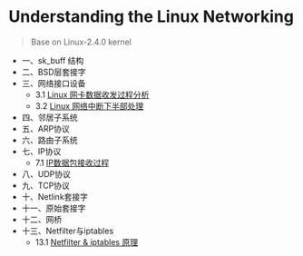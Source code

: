 # Understanding the Linux Networking

> Base on Linux-2.4.0 kernel

*  一、sk_buff 结构
*  二、BSD层套接字
*  三、网络接口设备
     * 3.1 [Linux 网卡数据收发过程分析](https://github.com/liexusong/understanding-the-linux-networking/blob/master/device.md)
     * 3.2 [Linux 网络中断下半部处理]()
*  四、邻居子系统
*  五、ARP协议
*  六、路由子系统
*  七、IP协议
    * 7.1 [IP数据包接收过程](https://github.com/liexusong/understanding-the-linux-networking/blob/master/ip-receive.md)
*  八、UDP协议
*  九、TCP协议
*  十、Netlink套接字
*  十一、原始套接字
*  十二、网桥
*  十三、Netfilter与iptables
   * 13.1 [Netfilter & iptables 原理](https://github.com/liexusong/understanding-the-linux-networking/blob/master/netfilter-iptables-principle.md)
